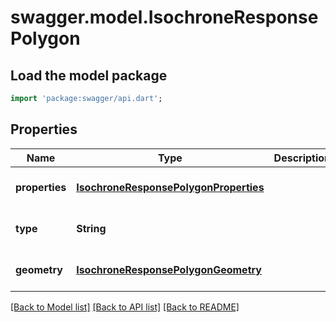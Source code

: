 # swagger.model.IsochroneResponsePolygon

## Load the model package
```dart
import 'package:swagger/api.dart';
```

## Properties
Name | Type | Description | Notes
------------ | ------------- | ------------- | -------------
**properties** | [**IsochroneResponsePolygonProperties**](IsochroneResponsePolygonProperties.md) |  | [optional] [default to null]
**type** | **String** |  | [optional] [default to null]
**geometry** | [**IsochroneResponsePolygonGeometry**](IsochroneResponsePolygonGeometry.md) |  | [optional] [default to null]

[[Back to Model list]](../README.md#documentation-for-models) [[Back to API list]](../README.md#documentation-for-api-endpoints) [[Back to README]](../README.md)


